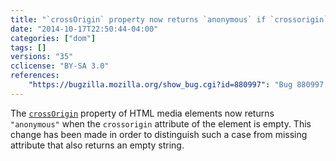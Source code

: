```yaml
---
title: "`crossOrigin` property now returns `anonymous` if `crossorigin` attribute is empty"
date: "2014-10-17T22:50:44-04:00"
categories: ["dom"]
tags: []
versions: "35"
cclicense: "BY-SA 3.0"
references:
    "https://bugzilla.mozilla.org/show_bug.cgi?id=880997": "Bug 880997 – Reflect crossOrigin as a limited enumerated attribute"
---
```

The [`crossOrigin`](https://developer.mozilla.org/en-US/docs/Web/HTML/CORS_settings_attributes) property of HTML media elements now returns `"anonymous"` when the `crossorigin` attribute of the element is empty. This change has been made in order to distinguish such a case from missing attribute that also returns an empty string.
